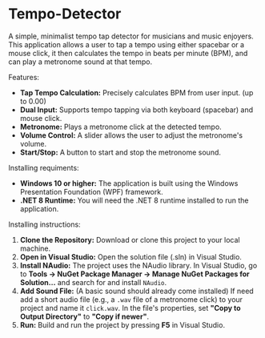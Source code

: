 # Tempo-Detector
A simple, minimalist tempo tap detector for musicians and music enjoyers. This application allows a user to tap a tempo using either spacebar or a mouse click, it then calculates the tempo in beats per minute (BPM), and can play a metronome sound at that tempo.

Features:
* **Tap Tempo Calculation:** Precisely calculates BPM from user input. (up to 0.00)
* **Dual Input:** Supports tempo tapping via both keyboard (spacebar) and mouse click.
* **Metronome:** Plays a metronome click at the detected tempo.
* **Volume Control:** A slider allows the user to adjust the metronome's volume.
* **Start/Stop:** A button to start and stop the metronome sound.

Installing requiments:
* **Windows 10 or higher:** The application is built using the Windows Presentation Foundation (WPF) framework.
* **.NET 8 Runtime:** You will need the .NET 8 runtime installed to run the application.


Installing instructions: 
1.  **Clone the Repository:** Download or clone this project to your local machine.
2.  **Open in Visual Studio:** Open the solution file (.sln) in Visual Studio.
3.  **Install NAudio:** The project uses the NAudio library. In Visual Studio, go to **Tools -> NuGet Package Manager -> Manage NuGet Packages for Solution...** and search for and install `NAudio`.
4.  **Add Sound File:** (A basic sound should already come installed) If need add a short audio file (e.g., a `.wav` file of a metronome click) to your project and name it `click.wav`. In the file's properties, set **"Copy to Output Directory"** to **"Copy if newer"**. 
5.  **Run:** Build and run the project by pressing **F5** in Visual Studio.

